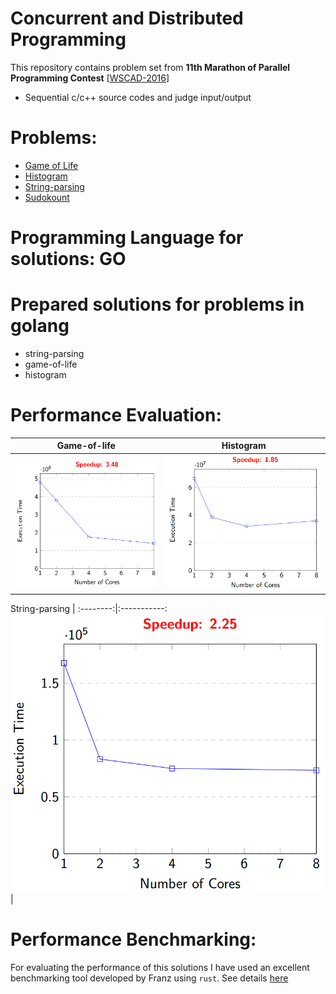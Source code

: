 # Concurrent and Distributed Programming #
  
This repository contains problem set from **11th Marathon of Parallel Programming Contest** [[WSCAD-2016](http://lspd.mackenzie.br/marathon/16/problems.html)]  


* Sequential c/c++ source codes and judge input/output

# Problems: #
* [Game of Life](./game-of-life)   
* [Histogram](./histogram)  
* [String-parsing](./string-parsing)   
* [Sudokount](./sudokount)   

# Programming Language for solutions: GO #

# Prepared solutions for problems in golang #
* string-parsing
* game-of-life
* histogram


# Performance Evaluation: #

Game-of-life   |   Histogram
:--------:|:-----------:
![gol](./game-of-life/gol.png) | ![histogram](./histogram/histogram.png)   

 String-parsing  |
:--------:|:-----------:
![string-parsing](./string-parsing/sp.png) |




# Performance Benchmarking: #


For evaluating the performance of this solutions I have used an excellent benchmarking tool developed by Franz using `rust`. See details [here](https://github.com/fzgregor/cds-lab-2017)




